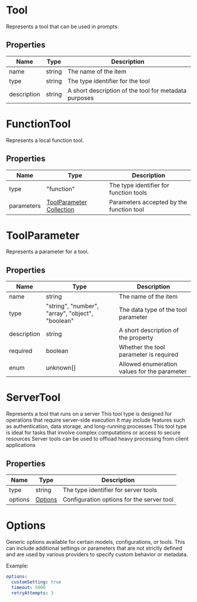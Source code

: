 # Tool

Represents a tool that can be used in prompts.


## Properties

| Name | Type | Description |
| ---- | ---- | ----------- |
| name |  string | The name of the item |
| type |  string | The type identifier for the tool |
| description |  string | A short description of the tool for metadata purposes |


# FunctionTool

Represents a local function tool.


## Properties

| Name | Type | Description |
| ---- | ---- | ----------- |
| type |  &quot;function&quot; | The type identifier for function tools |
| parameters |  [ToolParameter Collection](#toolparameter) | Parameters accepted by the function tool |

# ToolParameter

Represents a parameter for a tool.


## Properties

| Name | Type | Description |
| ---- | ---- | ----------- |
| name |  string | The name of the item |
| type |  &quot;string&quot;, &quot;number&quot;, &quot;array&quot;, &quot;object&quot;, &quot;boolean&quot; | The data type of the tool parameter |
| description |  string | A short description of the property |
| required |  boolean | Whether the tool parameter is required |
| enum |  unknown[] | Allowed enumeration values for the parameter |


# ServerTool

Represents a tool that runs on a server
This tool type is designed for operations that require server-side execution
It may include features such as authentication, data storage, and long-running processes
This tool type is ideal for tasks that involve complex computations or access to secure resources
Server tools can be used to offload heavy processing from client applications


## Properties

| Name | Type | Description |
| ---- | ---- | ----------- |
| type |  string | The type identifier for server tools |
| options |  [Options](#options) | Configuration options for the server tool |

# Options

Generic options available for certain models, configurations, or tools.
This can include additional settings or parameters that are not strictly defined
and are used by various providers to specify custom behavior or metadata.

Example:
```yaml
options:
  customSetting: true
  timeout: 5000
  retryAttempts: 3
 ```

